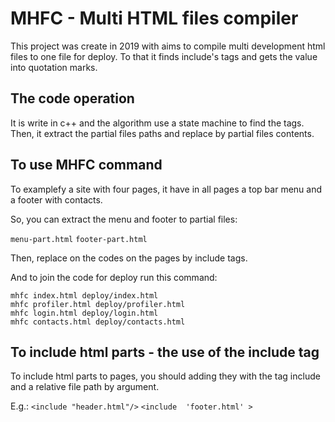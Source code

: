 # MHFC - Multi HTML files compiler

This project was create in 2019 with aims to compile multi development html files to one file for deploy. 
To that it finds include's tags and gets the value into quotation marks.

## The code operation

It is write in c++ and the algorithm use a state machine to find the tags. 
Then, it extract the partial files paths and replace by partial files contents.

## To use MHFC command

To examplefy a site with four pages, it have in all pages a top bar menu and a footer with contacts. 

So, you can extract the menu and footer to partial files: 

```menu-part.html```
```footer-part.html```

Then, replace on the codes on the pages by include tags.

And to join the code for deploy run this command: 

```
mhfc index.html deploy/index.html
mhfc profiler.html deploy/profiler.html
mhfc login.html deploy/login.html
mhfc contacts.html deploy/contacts.html
```

## To include html parts - the use of the include tag
To include html parts to pages, you should adding they with the tag include and a relative file path by argument.

E.g.:
```<include "header.html"/>```
```<include  'footer.html' >```
